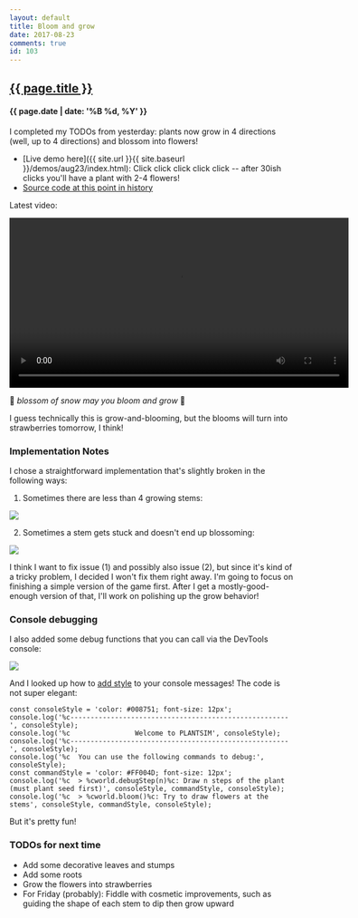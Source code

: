 ```yaml
---
layout: default
title: Bloom and grow
date: 2017-08-23
comments: true
id: 103
---
```


## <a href="{{ site.baseurl }}{{ page.url }}">{{ page.title }}</a>
#### {{ page.date | date: '%B %d, %Y' }}

I completed my TODOs from yesterday: plants now grow in 4 directions (well, up to 4 directions) and blossom into flowers!

- [Live demo here]({{ site.url }}{{ site.baseurl }}/demos/aug23/index.html): Click click click click click -- after 30ish clicks you'll have a plant with 2-4 flowers!
- [Source code at this point in history](https://github.com/vrk/plantsim/tree/83b5b6cd7438fe925980770cf2abea8dae763454)

Latest video:

<video src="{{ site.url }}{{ site.baseurl }}/assets/videos/4-sprout-grow.mp4" height="300" autoplay loop></video>

🎵 _blossom of snow may you bloom and grow_ 🎵

I guess technically this is grow-and-blooming, but the blooms will turn into strawberries tomorrow, I think!

### Implementation Notes

I chose a straightforward implementation that's slightly broken in the following ways:

1. Sometimes there are less than 4 growing stems:  
<img src="{{ site.url }}{{ site.baseurl }}/assets/images/three-stems.png"/>

2. Sometimes a stem gets stuck and doesn't end up blossoming:  
<img src="{{ site.url }}{{ site.baseurl }}/assets/images/plant-stub.png" />

I think I want to fix issue (1) and possibly also issue (2), but since it's kind of a tricky problem, I decided I won't fix them right away. I'm going to focus on finishing a simple version of the game first. After I get a mostly-good-enough version of that, I'll work on polishing up the grow behavior!

### Console debugging

I also added some debug functions that you can call via the DevTools console:

<img src="{{ site.url }}{{ site.baseurl }}/assets/images/debug-mode.png" />

And I looked up how to [add style](https://davidwalsh.name/add-styles-console) to your console messages! The code is not super elegant:

```
const consoleStyle = 'color: #008751; font-size: 12px';
console.log('%c------------------------------------------------------', consoleStyle);
console.log('%c                Welcome to PLANTSIM', consoleStyle);
console.log('%c------------------------------------------------------', consoleStyle);
console.log('%c  You can use the following commands to debug:', consoleStyle);
const commandStyle = 'color: #FF004D; font-size: 12px';
console.log('%c  > %cworld.debugStep(n)%c: Draw n steps of the plant (must plant seed first)', consoleStyle, commandStyle, consoleStyle);
console.log('%c  > %cworld.bloom()%c: Try to draw flowers at the stems', consoleStyle, commandStyle, consoleStyle);
```

But it's pretty fun!

### TODOs for next time

- Add some decorative leaves and stumps
- Add some roots
- Grow the flowers into strawberries
- For Friday (probably): Fiddle with cosmetic improvements, such as guiding the shape of each stem to dip then grow upward
